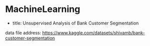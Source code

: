 # MachineLearning

- title: Unsupervised Analysis of Bank Customer Segmentation

data file address: https://www.kaggle.com/datasets/shivamb/bank-customer-segmentation
